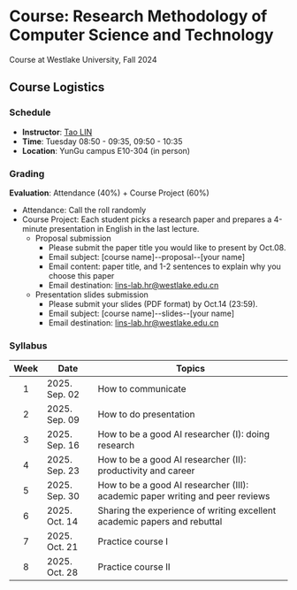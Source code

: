# Course: Research Methodology of Computer Science and Technology
Course at Westlake University, Fall 2024

## Course Logistics
### Schedule
* **Instructor**: [Tao LIN](https://lins-lab.github.io/)
* **Time**: Tuesday 08:50 - 09:35, 09:50 - 10:35
* **Location**: YunGu campus E10-304 (in person)

### Grading
**Evaluation**: Attendance (40%) + Course Project (60%)
* Attendance: Call the roll randomly
* Course Project: Each student picks a research paper and prepares a 4-minute presentation in English in the last lecture.
    * Proposal submission
        * Please submit the paper title you would like to present by Oct.08.
        * Email subject: [course name]--proposal--[your name]
        * Email content: paper title, and 1-2 sentences to explain why you choose this paper
        * Email destination: lins-lab.hr@westlake.edu.cn
    * Presentation slides submission
        * Please submit your slides (PDF format) by Oct.14 (23:59).
        * Email subject: [course name]--slides--[your name]
        * Email destination: lins-lab.hr@westlake.edu.cn

### Syllabus
| Week 	| Date              | Topics                                                                        |
|:----:	|------             |------                                                                         |
|   1  	| 2025. Sep. 02     | How to communicate                                                            |
|   2  	| 2025. Sep. 09     | How to do presentation                                                        |
|   3  	| 2025. Sep. 16     | How to be a good AI researcher (I): doing research                            |
|   4  	| 2025. Sep. 23     | How to be a good AI researcher (II): productivity and career                  |
|   5  	| 2025. Sep. 30     | How to be a good AI researcher (III): academic paper writing and peer reviews |
|   6  	| 2025. Oct. 14     | Sharing the experience of writing excellent academic papers and rebuttal      |
|   7  	| 2025. Oct. 21     | Practice course I                                                             |
|   8  	| 2025. Oct. 28     | Practice course II                                                            |
